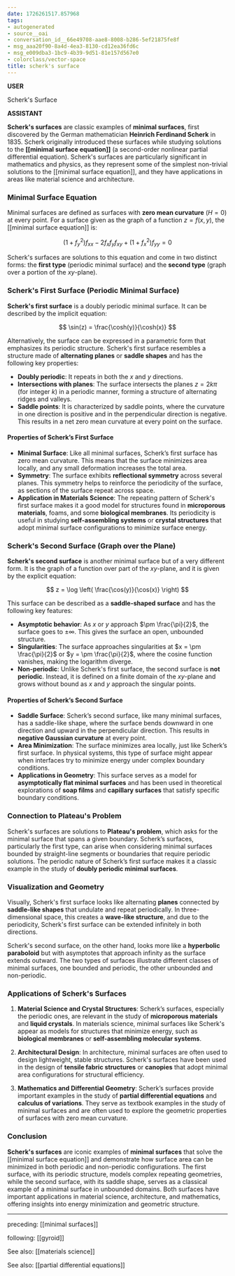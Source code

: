 ```yaml
---
date: 1726261517.857968
tags:
- autogenerated
- source__oai
- conversation_id__66e49708-aae8-8008-b286-5ef21875fe8f
- msg_aaa20f90-8a4d-4ea3-8130-cd12ea36fd6c
- msg_e009dba3-1bc9-4b39-9d51-81e157d567e0
- colorclass/vector-space
title: scherk's surface
---
```


**USER**

Scherk's Surface


**ASSISTANT**

**Scherk's surfaces** are classic examples of **minimal surfaces**, first discovered by the German mathematician **Heinrich Ferdinand Scherk** in 1835. Scherk originally introduced these surfaces while studying solutions to the **[[minimal surface equation]]** (a second-order nonlinear partial differential equation). Scherk's surfaces are particularly significant in mathematics and physics, as they represent some of the simplest non-trivial solutions to the [[minimal surface equation]], and they have applications in areas like material science and architecture.

### Minimal Surface Equation

Minimal surfaces are defined as surfaces with **zero mean curvature** ($H = 0$) at every point. For a surface given as the graph of a function $z = f(x, y)$, the [[minimal surface equation]] is:

$$
\left( 1 + f_y^2 \right) f_{xx} - 2 f_x f_y f_{xy} + \left( 1 + f_x^2 \right) f_{yy} = 0
$$

Scherk's surfaces are solutions to this equation and come in two distinct forms: the **first type** (periodic minimal surface) and the **second type** (graph over a portion of the $xy$-plane).

### Scherk's First Surface (Periodic Minimal Surface)

**Scherk's first surface** is a doubly periodic minimal surface. It can be described by the implicit equation:

$$
\sin(z) = \frac{\cosh(y)}{\cosh(x)}
$$

Alternatively, the surface can be expressed in a parametric form that emphasizes its periodic structure. Scherk's first surface resembles a structure made of **alternating planes** or **saddle shapes** and has the following key properties:

- **Doubly periodic**: It repeats in both the $x$ and $y$ directions.
- **Intersections with planes**: The surface intersects the planes $z = 2k\pi$ (for integer $k$) in a periodic manner, forming a structure of alternating ridges and valleys.
- **Saddle points**: It is characterized by saddle points, where the curvature in one direction is positive and in the perpendicular direction is negative. This results in a net zero mean curvature at every point on the surface.

#### Properties of Scherk’s First Surface

- **Minimal Surface**: Like all minimal surfaces, Scherk’s first surface has zero mean curvature. This means that the surface minimizes area locally, and any small deformation increases the total area.
- **Symmetry**: The surface exhibits **reflectional symmetry** across several planes. This symmetry helps to reinforce the periodicity of the surface, as sections of the surface repeat across space.
- **Application in Materials Science**: The repeating pattern of Scherk's first surface makes it a good model for structures found in **microporous materials**, foams, and some **biological membranes**. Its periodicity is useful in studying **self-assembling systems** or **crystal structures** that adopt minimal surface configurations to minimize surface energy.

### Scherk's Second Surface (Graph over the Plane)

**Scherk's second surface** is another minimal surface but of a very different form. It is the graph of a function over part of the $xy$-plane, and it is given by the explicit equation:

$$
z = \log \left( \frac{\cos(y)}{\cos(x)} \right)
$$

This surface can be described as a **saddle-shaped surface** and has the following key features:

- **Asymptotic behavior**: As $x$ or $y$ approach $\pm \frac{\pi}{2}$, the surface goes to $\pm \infty$. This gives the surface an open, unbounded structure.
- **Singularities**: The surface approaches singularities at $x = \pm \frac{\pi}{2}$ or $y = \pm \frac{\pi}{2}$, where the cosine function vanishes, making the logarithm diverge.
- **Non-periodic**: Unlike Scherk's first surface, the second surface is **not periodic**. Instead, it is defined on a finite domain of the $xy$-plane and grows without bound as $x$ and $y$ approach the singular points.

#### Properties of Scherk’s Second Surface

- **Saddle Surface**: Scherk’s second surface, like many minimal surfaces, has a saddle-like shape, where the surface bends downward in one direction and upward in the perpendicular direction. This results in **negative Gaussian curvature** at every point.
- **Area Minimization**: The surface minimizes area locally, just like Scherk’s first surface. In physical systems, this type of surface might appear when interfaces try to minimize energy under complex boundary conditions.
- **Applications in Geometry**: This surface serves as a model for **asymptotically flat minimal surfaces** and has been used in theoretical explorations of **soap films** and **capillary surfaces** that satisfy specific boundary conditions.

### Connection to Plateau's Problem

Scherk's surfaces are solutions to **Plateau's problem**, which asks for the minimal surface that spans a given boundary. Scherk’s surfaces, particularly the first type, can arise when considering minimal surfaces bounded by straight-line segments or boundaries that require periodic solutions. The periodic nature of Scherk’s first surface makes it a classic example in the study of **doubly periodic minimal surfaces**.

### Visualization and Geometry

Visually, Scherk's first surface looks like alternating **planes** connected by **saddle-like shapes** that undulate and repeat periodically. In three-dimensional space, this creates a **wave-like structure**, and due to the periodicity, Scherk's first surface can be extended infinitely in both directions.

Scherk's second surface, on the other hand, looks more like a **hyperbolic paraboloid** but with asymptotes that approach infinity as the surface extends outward. The two types of surfaces illustrate different classes of minimal surfaces, one bounded and periodic, the other unbounded and non-periodic.

### Applications of Scherk's Surfaces

1. **Material Science and Crystal Structures**: Scherk’s surfaces, especially the periodic ones, are relevant in the study of **microporous materials** and **liquid crystals**. In materials science, minimal surfaces like Scherk's appear as models for structures that minimize energy, such as **biological membranes** or **self-assembling molecular systems**.
  
2. **Architectural Design**: In architecture, minimal surfaces are often used to design lightweight, stable structures. Scherk's surfaces have been used in the design of **tensile fabric structures** or **canopies** that adopt minimal area configurations for structural efficiency.

3. **Mathematics and Differential Geometry**: Scherk’s surfaces provide important examples in the study of **partial differential equations** and **calculus of variations**. They serve as textbook examples in the study of minimal surfaces and are often used to explore the geometric properties of surfaces with zero mean curvature.

### Conclusion

**Scherk's surfaces** are iconic examples of **minimal surfaces** that solve the [[minimal surface equation]] and demonstrate how surface area can be minimized in both periodic and non-periodic configurations. The first surface, with its periodic structure, models complex repeating geometries, while the second surface, with its saddle shape, serves as a classical example of a minimal surface in unbounded domains. Both surfaces have important applications in material science, architecture, and mathematics, offering insights into energy minimization and geometric structure.


---

preceding: [[minimal surfaces]]  


following: [[gyroid]]

See also: [[materials science]]


See also: [[partial differential equations]]